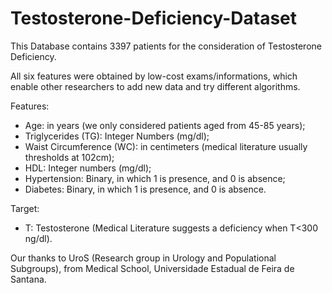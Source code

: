 # Testosterone-Deficiency-Dataset

This Database contains 3397 patients for the consideration of Testosterone Deficiency.

All six features were obtained by low-cost exams/informations, which enable other researchers to add new data and try different algorithms.

Features:
- Age: in years (we only considered patients aged from 45-85 years);
- Triglycerides (TG): Integer Numbers (mg/dl);
- Waist Circumference (WC): in centimeters (medical literature usually thresholds at 102cm);
- HDL: Integer numbers (mg/dl);
- Hypertension: Binary, in which 1 is presence, and 0 is absence;
- Diabetes: Binary, in which 1 is presence, and 0 is absence.

Target:
- T: Testosterone (Medical Literature suggests a deficiency when T<300 ng/dl).


Our thanks to UroS (Research group in Urology and Populational Subgroups), from Medical School, Universidade Estadual de Feira de Santana.
